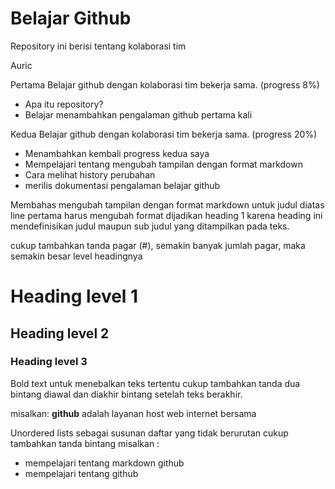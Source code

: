 # Belajar Github

Repository ini berisi tentang kolaborasi tim

Auric

Pertama
Belajar github dengan kolaborasi tim bekerja sama. (progress 8%)
* Apa itu repository?
* Belajar menambahkan pengalaman github pertama kali

Kedua
Belajar github dengan kolaborasi tim bekerja sama. (progress 20%)
* Menambahkan kembali progress kedua saya
* Mempelajari tentang mengubah tampilan dengan format markdown
* Cara melihat history perubahan 
* merilis dokumentasi pengalaman belajar github

Membahas mengubah tampilan dengan format markdown
untuk judul diatas line pertama harus mengubah format dijadikan heading 1
karena heading ini mendefinisikan judul maupun sub judul yang ditampilkan pada teks.

cukup tambahkan tanda pagar (#), semakin banyak jumlah pagar, maka semakin besar level headingnya

# Heading level 1
## Heading level 2
### Heading level 3

Bold text untuk menebalkan teks tertentu
cukup tambahkan tanda dua bintang diawal dan diakhir bintang setelah teks berakhir.

misalkan:
**github** adalah layanan host web internet bersama

Unordered lists
sebagai susunan daftar yang tidak berurutan 
cukup tambahkan tanda bintang
misalkan :
* mempelajari tentang markdown github
* mempelajari tentang github


